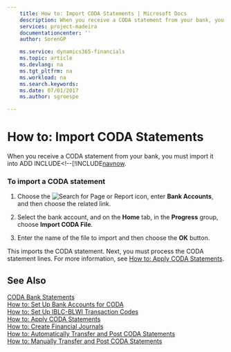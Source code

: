 ```yaml
---
    title: How to: Import CODA Statements | Microsoft Docs
    description: When you receive a CODA statement from your bank, you must import it into ADD INCLUDE<!--[!INCLUDE[navnow](../../includes/how-to-set-up-bank-accounts-for-coda.md).
    services: project-madeira
    documentationcenter: ''
    author: SorenGP

    ms.service: dynamics365-financials
    ms.topic: article
    ms.devlang: na
    ms.tgt_pltfrm: na
    ms.workload: na
    ms.search.keywords:
    ms.date: 07/01/2017
    ms.author: sgroespe

---
```

# How to: Import CODA Statements
When you receive a CODA statement from your bank, you must import it into ADD INCLUDE<!--[!INCLUDE[navnow](../../includes/how-to-set-up-bank-accounts-for-coda.md).  
  
### To import a CODA statement  
  
1.  Choose the ![Search for Page or Report](media/ui-search/search_small.png "Search for Page or Report icon") icon, enter **Bank Accounts**, and then choose the related link.  
  
2.  Select the bank account, and on the **Home** tab, in the **Progress** group, choose **Import CODA File**.  
  
3.  Enter the name of the file to import and then choose the **OK** button.  
  
 This imports the CODA statement. Next, you must process the CODA statement lines. For more information, see [How to: Apply CODA Statements](how-to-apply-coda-statements.md).  
  
## See Also  
 [CODA Bank Statements](coda-bank-statements.md)   
 [How to: Set Up Bank Accounts for CODA](how-to-set-up-bank-accounts-for-coda.md)   
 [How to: Set Up IBLC-BLWI Transaction Codes](how-to-set-up-iblc-blwi-transaction-codes.md)   
 [How to: Apply CODA Statements](how-to-apply-coda-statements.md)   
 [How to: Create Financial Journals](how-to-create-financial-journals.md)   
 [How to: Automatically Transfer and Post CODA Statements](how-to-automatically-transfer-and-post-coda-statements.md)   
 [How to: Manually Transfer and Post CODA Statements](how-to-manually-transfer-and-post-coda-statements.md)